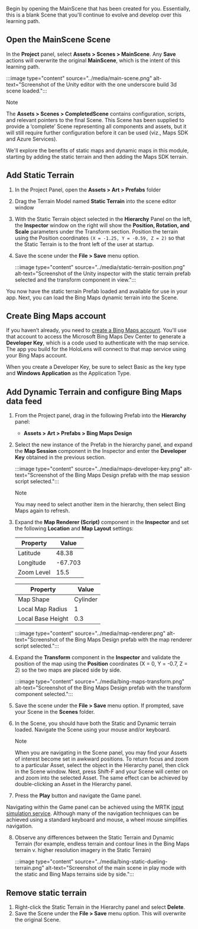 Begin by opening the MainScene that has been created for you.  Essentially, this is a blank Scene that you'll continue to evolve and develop over this learning path.

## Open the MainScene Scene

In the **Project** panel, select **Assets > Scenes > MainScene**. Any **Save** actions will overwrite the original **MainScene**, which is the intent of this learning path. 

:::image type="content" source="../media/main-scene.png" alt-text="Screenshot of the Unity editor with the one underscore build 3d scene loaded.":::

> [!NOTE]
> The **Assets > Scenes > CompletedScene** contains configuration, scripts, and relevant pointers to the final Scene. This Scene has been supplied to provide a ‘complete’ Scene representing all components and assets, but it will still require further configuration before it can be used (viz., Maps SDK and Azure Services).

We'll explore the benefits of static maps and dynamic maps in this module, starting by adding the static terrain and then adding the Maps SDK terrain.  

## Add Static Terrain

1. In the Project Panel, open the **Assets > Art > Prefabs** folder
2. Drag the Terrain Model named **Static Terrain** into the scene editor window
3. With the Static Terrain object selected in the **Hierarchy** Panel on the left, the **Inspector** window on the right will show the **Position, Rotation, and Scale** parameters under the Transform section.  Position the terrain using the Position coordinates `(X = -1.25, Y = -0.59, Z = 2)` so that the Static Terrain is to the front left of the user at startup.  
4. Save the scene under the **File > Save** menu option.

    :::image type="content" source="../media/static-terrain-position.png" alt-text="Screenshot of the Unity inspector with the static terrain prefab selected and the transform component in view.":::

You now have the static terrain Prefab loaded and available for use in your app. Next, you can load the Bing Maps dynamic terrain into the Scene.

## Create Bing Maps account

If you haven’t already, you need to [create a Bing Maps account](/bingmaps/getting-started/bing-maps-dev-center-help/creating-a-bing-maps-account).  You'll use that account to access the Microsoft Bing Maps Dev Center to generate a **Developer Key**, which is a code used to authenticate with the map service. The app you build for the HoloLens will connect to that map service using your Bing Maps account.  

When you create a Developer Key, be sure to select Basic as the key type and **Windows Application** as the Application Type.

## Add Dynamic Terrain and configure Bing Maps data feed

1. From the Project panel, drag in the following Prefab into the **Hierarchy** panel:
    - **Assets > Art > Prefabs > Bing Maps Design**

2. Select the new instance of the Prefab in the hierarchy panel, and expand the **Map Session** component in the Inspector and enter the **Developer Key** obtained in the previous section.

    :::image type="content" source="../media/maps-developer-key.png" alt-text="Screenshot of the Bing Maps Design prefab with the map session script selected.":::

    > [!NOTE]
    > You may need to select another item in the hierarchy, then select Bing Maps again to refresh.

3. Expand the **Map Renderer (Script)** component in the **Inspector** and set the following **Location** and **Map Layout** settings:

    | Property | Value |
    |---|---|
    | Latitude | 48.38 |
    | Longitude | -67.703 |
    | Zoom Level | 15.5 |
    
    | Property | Value |
    |---|---|
    | Map Shape | Cylinder |
    | Local Map Radius | 1 |
    | Local Base Height | 0.3 |

    :::image type="content" source="../media/map-renderer.png" alt-text="Screenshot of the Bing Maps Design prefab with the map renderer script selected.":::

4. Expand the **Transform** component in the **Inspector** and validate the position of the map using the **Position** coordinates (X = 0, Y = -0.7, Z = 2) so the two maps are placed side by side.

    :::image type="content" source="../media/bing-maps-transform.png" alt-text="Screenshot of the Bing Maps Design prefab with the transform component selected.":::

5. Save the scene under the **File > Save** menu option.  If prompted, save your Scene in the **Scenes** folder.
6. In the Scene, you should have both the Static and Dynamic terrain loaded.  Navigate the Scene using your mouse and/or keyboard.

    > [!NOTE]
    > When you are navigating in the Scene panel, you may find your Assets of interest become set in awkward positions.  To return focus and zoom to a particular Asset, select the object in the Hierarchy panel, then click in the Scene window. Next, press Shift-F and your Scene will center on and zoom into the selected Asset.  The same effect can be achieved by double-clicking an Asset in the Hierarchy panel.
  
7. Press the **Play** button and navigate the Game panel.  

Navigating within the Game panel can be achieved using the MRTK [input simulation service](/windows/mixed-reality/mrtk-unity/features/input-simulation/input-simulation-service).  Although many of the navigation techniques can be achieved using a standard keyboard and mouse, a wheel mouse simplifies navigation. 

8. Observe any differences between the Static Terrain and Dynamic Terrain (for example, endless terrain and contour lines in the Bing Maps terrain v. higher resolution imagery in the Static Terrain)

    :::image type="content" source="../media/bing-static-dueling-terrain.png" alt-text="Screenshot of the main scene in play mode with the static and Bing Maps terrains side by side.":::

## Remove static terrain 

1. Right-click the Static Terrain in the Hierarchy panel and select **Delete**.
2. Save the Scene under the **File > Save** menu option. This will overwrite the original Scene.
